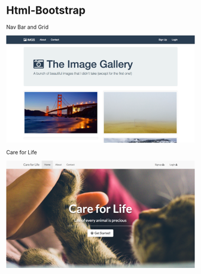 # Html-Bootstrap

Nav Bar and Grid 

![alt text](https://github.com/sbhargava-ashish/Html-Bootstrap/blob/master/NavBar-Grid-Bootstrap/NavBarGridScreenshot.png)

Care for Life 

![alt text](https://github.com/sbhargava-ashish/Html-Bootstrap/blob/master/CareForLife/CareForLife.png)
